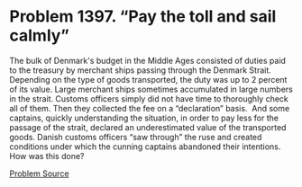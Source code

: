 # Problem 1397. “Pay the toll and sail calmly”

The bulk of Denmark's budget in the Middle Ages consisted of duties paid to the treasury by merchant ships passing through the Denmark Strait. Depending on the type of goods transported, the duty was up to 2 percent of its value. Large merchant ships sometimes accumulated in large numbers in the strait. Customs officers simply did not have time to thoroughly check all of them. Then they collected the fee on a “declaration” basis.  And some captains, quickly understanding the situation, in order to pay less for the passage of the strait, declared an underestimated value of the transported goods. Danish customs officers “saw through” the ruse and created conditions under which the cunning captains abandoned their intentions. How was this done?

[Problem Source](https://www.trizland.ru/tasks/6166/)